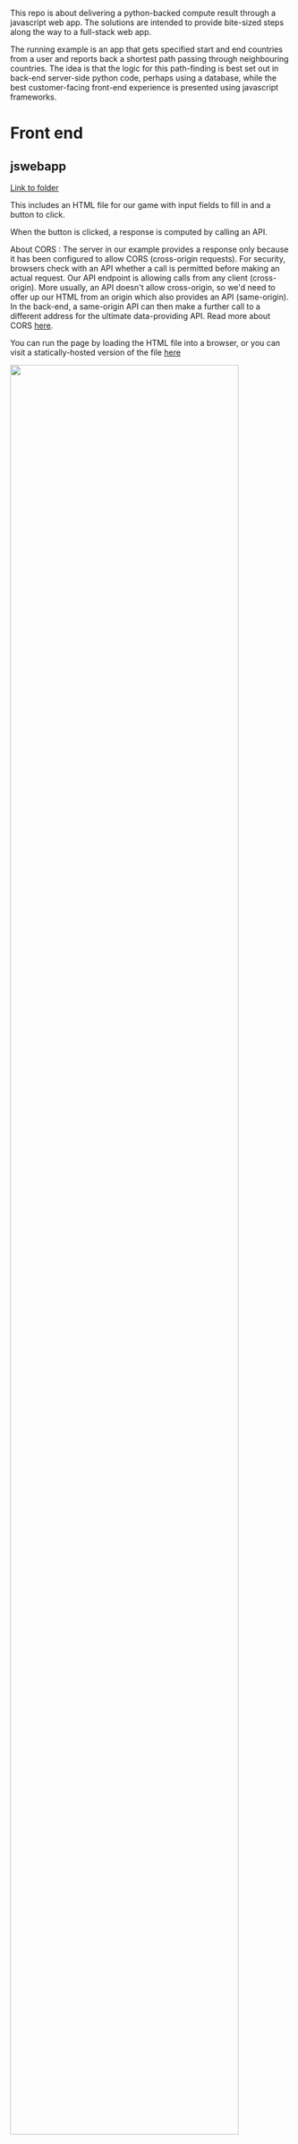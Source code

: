This repo is about delivering a python-backed compute result through a javascript web app.  The solutions are intended to provide bite-sized steps along the way to a full-stack web app.

The running example is an app that gets specified start and end countries from a user and reports back a shortest path passing through neighbouring countries.  The idea is that the logic for this path-finding is best set out in back-end server-side python code, perhaps using a database, while the best customer-facing front-end experience is presented using javascript frameworks.

# Front end 

## jswebapp

[Link to folder](jswebapp)

This includes an HTML file for our game with input fields to fill in and a button to click.  

When the button is clicked, a response is computed by calling an API.

About CORS : The server in our example provides a response only because it has been configured to allow CORS (cross-origin requests).  For security, browsers check with an API whether a call is permitted before making an actual request.  Our API endpoint is allowing calls from any client (cross-origin).  More usually, an API doesn't allow cross-origin, so we'd need to offer up our HTML from an origin which also provides an API (same-origin).  In the back-end, a same-origin API can then make a further call to a different address for the ultimate data-providing API.  Read more about CORS [here](https://developer.mozilla.org/en-US/docs/Web/HTTP/CORS).

You can run the page by loading the HTML file into a browser, or you can visit a statically-hosted version of the file [here](https://ffddc03fb35d1a0ef5560a519deba7a51189fb389eefd3a4dadd7c2-apidata.googleusercontent.com/download/storage/v1/b/demo-static-site/o/jswebapp%2Findex.html?jk=AWNiL9JZgTDzEn477vpJQHNWua_uQpVpwZtXAOCvIV610Lspnwh7-zvU305Fi_a3aPN_oIIoulTY6JPazQ0zmDDekkmnsK9tHuarXWIIVrb9MOEFIvZSeqzaBKtEXB01ScZryxVdYkPwONZEdQpLcEagtP-b7e1UlTt0IOLmDsuiO2rKSxCwO3snXNyEncjC-feDICriNKYMnLiNhtpZN4_GA0T4ipMyhsF6D1t_Z_SQV49cDlxeQ-JyA5VVEt5YupQT3MGwrWAFXU47PqADMj7mjEFz-Q9HMsNKC-lK0VEsxNwGynWWR5iK_T0UmjdYLm5JqaXGzZO6LsOF-h0-gB5_wREvo7FrwUgn05lx52Dv_fUgqUyPS68zW_Cj3HAMEi8gVCquZZ6te48zjFXXme3iRkiUtQ79FhxF099vEVIAMK44vddh35DBFHD-KsB91rQ1rH5-aM8dubfHwBzmluZFWqw564fzYPQ0SJtjSLhdXQ1zCUNRWQsmBF_2tqRlumcYZ5kZP-EahtP8aNtcjaU2HsAm2NUlegepTp4Nat_fNLjaeLh71Aj2jP6fqcAc2W7UmIHgYnpwxx4OhuKFuw60LwL0qa84UCM8xhnE7AB8IlxMqLOFcPTvxtx3BEGWnFExWVnwoGpL8eKRw-a9Imm2sFJz3D5VOOi5djod09mj6pb-9i8sArJyyqMzl_VWWXrrBE53tzRx9SeDFD-UIaWqqfj9KthTxRk6ILa8BGoH0seOxSL44VJVXTRyLnnf0qwJqEbleDCiBWGKcqE3yc7OEZA_-NsE3NuYSjpS4DkFzgVBS0WRh-a3LNyToS1fScw929SVp5tKXc9ovmmK8kMpsGADjLKYr7VD5eOIrNdj75qYgEiURhXkAI0yOGHcGxpvDRMxGlrytsSvByg_KEy_KcBFGZNTQl8WaUyfZJkYO8u6TPIy1cNSLT-J22eTDzm9ksNsJBT5nl2QzlptfQJcSCa7wIkDhWw_itNZfxkUAIlas7xf_SDP5eRctjFSW8PkoGyTrIxEDbZ9pUJd_a2j5qTmX11h7C6WgKNZ6Qo9cZWiYg03kNOlWhdf-5PjaDGVFmmLeXDM6cmt9iHZ-J7YZSAUZZimWW4Yoa7nj7Je_0HgQIyUmqulk32dXdiP7nlJFY7gcWWT3oUApkUWhFOxleP9GvpUl_Wqs7s4I5yEhsreuHbU-w&isca=1)

<img src="https://github.com/jeanflower/Full-stack-demos-country-game/blob/main/jswebScreenshot.png" width=90% height=90%>

## stylingcssapp

[Link to folder](stylingcssapp)

A demo of various css styling controls.  Refer to https://www.w3schools.com/css/ for more.  To run, load index.html into a browser and explore making changes to mystyles.css.


<img src="https://github.com/jeanflower/Full-stack-demos-country-game/blob/main/stylingcssScreenshot.png" width=50% height=50%>

## reactapp

[Link to folder](reactapp)

React is a javascript front-end library created by Facebook.  React apps are built out of react components, and use JSX syntax, a kind of hybrid between HTML and js. They are designed to be .. reactive.  Have a look at ```npm test``` as well.

<img src="https://github.com/jeanflower/Full-stack-demos-country-game/blob/main/reactappScreenshot.png" width=30% height=30%>

# Backend

## pythonapp

[Link to folder](pythonapp)

The pythonapp folder includes an algorithm in app/main.py, served using uvicorn. There are three scripts for running the python; one running directly, the second building a docker container, and the third builds and deploys a docker container in Google Cloud Platform (using Cloud Build and Cloud Run).

A deployed version of the game can be found at https://python-project-service-2ldm6ft3ha-uc.a.run.app/game

<img src="https://github.com/jeanflower/Full-stack-demos-country-game/blob/main/pythonappScreenshot.png" width=50% height=50%>

## nodeapp

[Link to folder](nodeapp)

There is a node app which can be run directly, and uses fetch to call the python-backed API.  Results are printed to the console.

The app queries for start and end countries and prints a path

<img src="https://github.com/jeanflower/Full-stack-demos-country-game/blob/main/nodejsappScreenshot.png" width=50% height=50%>

## mongoapp

[Link to folder](mongoapp)

A nodejs app which connects to a specified mongodb (mongo database) to perform some CRUD (create read update delete) operations.  The mongo database requires a database called crudExample. Create a .env.local file in the monfoapp folder (your env file will be gitignored) and follow the pattern of .env.sample, to point the code at your mongoDB location.

<img src="https://github.com/jeanflower/Full-stack-demos-country-game/blob/main/mongoappScreenshot.png" width=50% height=50%>

# Full stack

## nextjsapp

[Link to folder](nextjsapp)

Use the nextjs framework to writes client-side HTML and server-side fetch calls to build a working web app that uses the python API call on the back end.  A deployed version of the app can be found at https://nextjs-project-service-qzwnizxtoa-uc.a.run.app/

<img src="https://github.com/jeanflower/Full-stack-demos-country-game/blob/main/nextjsScreenshot.png" width=50% height=50%>

# More steps

 - Use typescript instead of javascript
 - Styling using bootstrap
 - nextjs routing, server-side work, middleware

